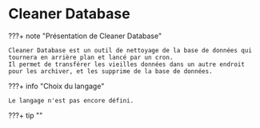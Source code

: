 # Cleaner Database

???+ note "Présentation de Cleaner Database"

    Cleaner Database est un outil de nettoyage de la base de données qui tournera en arrière plan et lancé par un cron.
    Il permet de transférer les vieilles données dans un autre endroit pour les archiver, et les supprime de la base de données.

???+ info "Choix du langage"
    
    Le langage n'est pas encore défini.

???+ tip ""